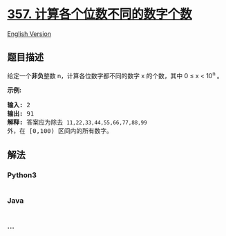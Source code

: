 # [357. 计算各个位数不同的数字个数](https://leetcode-cn.com/problems/count-numbers-with-unique-digits)

[English Version](/solution/0300-0399/0357.Count%20Numbers%20with%20Unique%20Digits/README_EN.md)

## 题目描述

<!-- 这里写题目描述 -->
<p>给定一个<strong>非负</strong>整数 n，计算各位数字都不同的数字 x 的个数，其中 0 &le; x &lt; 10<sup>n&nbsp;</sup>。</p>

<p><strong>示例:</strong></p>

<pre><strong>输入: </strong>2
<strong>输出: </strong>91 
<strong>解释: </strong>答案应为除去 <code>11,22,33,44,55,66,77,88,99 </code>外，在 [0,100) 区间内的所有数字。
</pre>

## 解法

<!-- 这里可写通用的实现逻辑 -->

<!-- tabs:start -->

### **Python3**

<!-- 这里可写当前语言的特殊实现逻辑 -->

```python

```

### **Java**

<!-- 这里可写当前语言的特殊实现逻辑 -->

```java

```

### **...**

```

```

<!-- tabs:end -->

